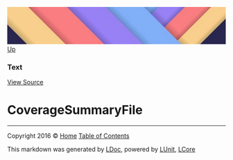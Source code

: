 ![](../Content/LDoc-banner-small.png "")
[Up](Text.md)

### Text
[View Source](../Markdown/Text/Text.cs)

# CoverageSummaryFile



---

Copyright 2016 &copy; [Home](../../README.md) [Table of Contents](../../TableOfContents.md)

This markdown was generated by [LDoc](https://github.com/CodeSingularity/LDoc), powered by [LUnit](https://github.com/CodeSingularity/LUnit), [LCore](https://github.com/CodeSingularity/LCore)
